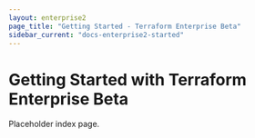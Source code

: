 ```yaml
---
layout: enterprise2
page_title: "Getting Started - Terraform Enterprise Beta"
sidebar_current: "docs-enterprise2-started"
---
```


# Getting Started with Terraform Enterprise Beta

Placeholder index page.
